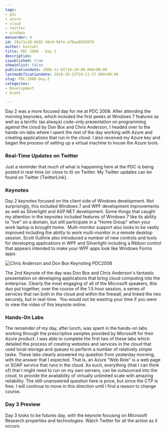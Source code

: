 ```yaml
---
tags:
- pdc
- azure
- cloud
- twitter
- windows
menuorder: 0
id: 39a71c38-6692-49c9-94fe-a70aa9035078
author: bsstahl
title: PDC 2008 - Day 2
description: 
ispublished: true
showinlist: false
publicationdate: 2008-11-01T10:20:00.000+00:00
lastmodificationdate: 2010-10-22T18:11:27.000+00:00
slug: PDC-2008-Day-2
categories:
- Development
- Event

---
```

Day 2 was a more focused day for me at PDC 2008. After attending the morning keynotes, which included the first peeks at Windows 7 features as well as a terrific (as always) code-only presentation on programming against the cloud by Don Box and Chris Anderson, I headed over to the hands-on-labs where I spent the rest of the day working with Azure and creating applications that run in the cloud. I also received my Azure key and began the process of setting up a virtual machine to house the Azure tools.

### Real-Time Updates on Twitter

Just a reminder that much of what is happening here at the PDC is being posted in real-time (or close to it) on Twitter. My Twitter updates can be found on Twitter {TwitterLink}.

### Keynotes

Day 2 keynotes focused on the client side of Windows development. Not surprisingly, this included Windows 7 and WPF development improvements as well as Silverlight and ASP.NET development. Some things that caught my attention in the keynotes included features of Windows 7 like its ability to "live" on a domain, but still participate in a "Home Group" when your work laptop is brought home.  Multi-monitor support also looks to be vastly improved including the ability to work multi-monitor in a remote desktop session. Scott Guthrie also introduced a number of new controls and tools for developing applications in WPF and Silverlight including a Ribbon control that appears intended to make your WPF apps look like Windows Forms apps.

![Chris Anderson and Don Box Keynoting PDC2008](http://farm4.static.flickr.com/3141/2984522640_4474ab254e.jpg)

The 2nd Keynote of the day was Don Box and Chris Anderson's fantastic presentation on developing applications that bring cloud computing into the enterprise. Clearly the most engaging of all of the Microsoft speakers, this duo put together, over the course of the 1.5 hour session, a series of services that ran both in the cloud and within the firewall, and linked the two securely, but in real-time.  You would not be wasting your time if you were to view the video of this keynote online.

### Hands-On Labs

The remainder of my day, after lunch, was spent in the hands-on labs working through the prescriptive samples provided by Microsoft for their Azure product. I was able to complete the first two of these labs which detailed the process of creating websites and services in the cloud that used local-storage and queues to perform a number of relatively simple tasks. These labs clearly answered my question from yesterday morning, with the answer that I expected. That is, an Azure "Web Role" is a web page or SOAP service that runs in the cloud. As such, everything (that I can think of) that I might need to run on my own servers, can be outsourced into the cloud, to provide the availability of virtually unlimited scale with amazing reliability. The still-unanswered question here is price, but since the CTP is free, I will continue to move in this direction until I find a reason to change course.

### Day 3 Preview

Day 3 looks to be futures day, with the keynote focusing on Microsoft Research properties and technologies. Watch Twitter for all the action as it occurs.